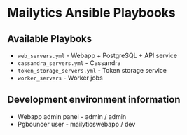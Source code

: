 # Mailytics Ansible Playbooks

## Available Playboks

* `web_servers.yml` - Webapp + PostgreSQL + API service
* `cassandra_servers.yml` - Cassandra
* `token_storage_servers.yml` - Token storage service
* `worker_servers` - Worker jobs

## Development environment information

* Webapp admin panel - admin / admin
* Pgbouncer user - mailyticswebapp / dev
